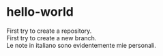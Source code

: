 # hello-world
First try to create a repository.  
First try to create a new branch.  
Le note in italiano sono evidentemente mie personali.  
